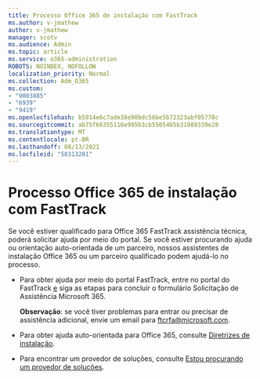 ```yaml
---
title: Processo Office 365 de instalação com FastTrack
ms.author: v-jmathew
author: v-jmathew
manager: scotv
ms.audience: Admin
ms.topic: article
ms.service: o365-administration
ROBOTS: NOINDEX, NOFOLLOW
localization_priority: Normal
ms.collection: Adm_O365
ms.custom:
- "9003885"
- "6939"
- "9419"
ms.openlocfilehash: b5914e6c7ade38e90bdc56be5b72323abf05770c
ms.sourcegitcommit: ab75f66355116e995b3cb5505465b31989339e28
ms.translationtype: MT
ms.contentlocale: pt-BR
ms.lasthandoff: 08/13/2021
ms.locfileid: "58313201"
---
```

# <a name="guided-office-365-setup-process-with-fasttrack"></a>Processo Office 365 de instalação com FastTrack

Se você estiver qualificado para Office 365 FastTrack assistência técnica, poderá solicitar ajuda por meio do portal. Se você estiver procurando ajuda ou orientação auto-orientada de um parceiro, nossos assistentes de instalação Office 365 ou um parceiro qualificado podem ajudá-lo no processo.

- Para obter ajuda por meio do portal FastTrack, entre no portal do FastTrack [e](https://go.microsoft.com/fwlink/?linkid=2125443) siga as etapas para concluir o formulário Solicitação de Assistência Microsoft 365.

    **Observação**: se você tiver problemas para entrar ou precisar de assistência adicional, envie um email para [ftcrfa@microsoft.com](mailto:ftcrfa@microsoft.com).

- Para obter ajuda auto-orientada para Office 365, consulte [Diretrizes de instalação](https://go.microsoft.com/fwlink/?linkid=2125827).
- Para encontrar um provedor de soluções, consulte [Estou procurando um provedor de soluções](https://go.microsoft.com/fwlink/?linkid=2125918).
